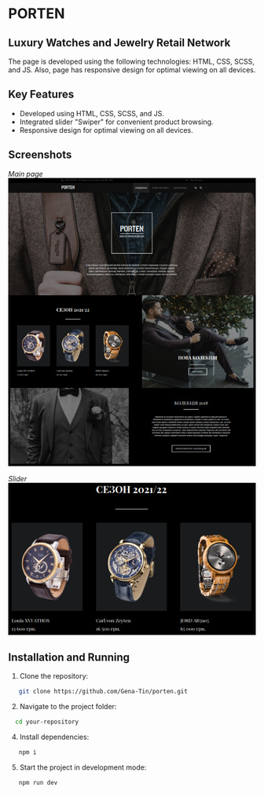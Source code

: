 # PORTEN

## Luxury Watches and Jewelry Retail Network

The page is developed using the following technologies: HTML, CSS, SCSS, and JS. Also, page has responsive design for optimal viewing on all devices.

## Key Features

- Developed using HTML, CSS, SCSS, and JS.
- Integrated slider "Swiper" for convenient product browsing.
- Responsive design for optimal viewing on all devices.

## Screenshots

_Main page_
![Website Page Screenshot](/public/images/site.png)

_Slider_
![Slider Screenshot](/public/images/slider.png)

## Installation and Running

1. Clone the repository:

```bash
   git clone https://github.com/Gena-Tin/porten.git
```

2. Navigate to the project folder:

```bash
  cd your-repository
```

4. Install dependencies:

```bash
   npm i
```

5. Start the project in development mode:

```bash
   npm run dev
```
